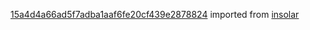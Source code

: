 [15a4d4a66ad5f7adba1aaf6fe20cf439e2878824](https://github.com/insolar/insolar/commit/15a4d4a66ad5f7adba1aaf6fe20cf439e2878824) imported from [insolar](https://github.com/insolar/insolar)
